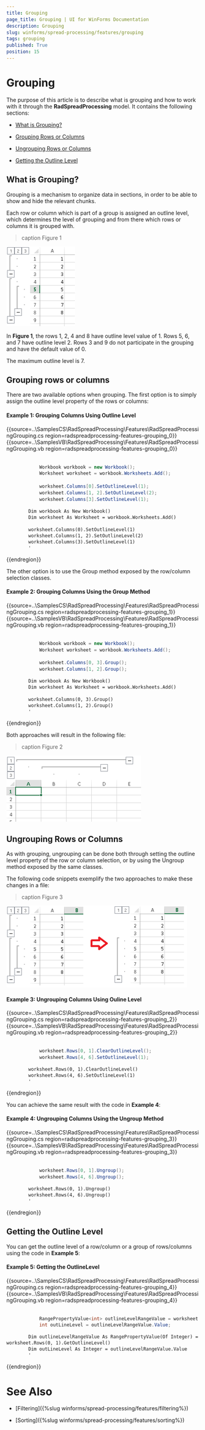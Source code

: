 ```yaml
---
title: Grouping
page_title: Grouping | UI for WinForms Documentation
description: Grouping
slug: winforms/spread-processing/features/grouping
tags: grouping
published: True
position: 15
---
```


# Grouping

The purpose of this article is to describe what is grouping and how to work with it through the __RadSpreadProcessing__ model. It contains the following sections:
      

* [What is Grouping?](#what-is-grouping?)

* [Grouping Rows or Columns](#grouping-rows-or-columns)

* [Ungrouping Rows or Columns](#ungrouping-rows-or-columns)

* [Getting the Outline Level](#getting-the-outline-level)

## What is Grouping?

Grouping is a mechanism to organize data in sections, in order to be able to show and hide the relevant chunks.
        

Each row or column which is part of a group is assigned an outline level, which determines the level of grouping and from there which rows or columns it is grouped with.
        
>caption Figure 1

![spreadprocessing-features-grouping 001](images/spreadprocessing-features-grouping001.png)

In __Figure 1__, the rows 1, 2, 4 and 8 have outline level value of 1. Rows 5, 6, and 7 have outline level 2. Rows 3 and 9 do not participate in the grouping and have the default value of 0.

The maximum outline level is 7.

## Grouping rows or columns

There are two available options when grouping. The first option is to simply assign the outline level property of the rows or columns:

#### Example 1: Grouping Columns Using Outline Level

{{source=..\SamplesCS\RadSpreadProcessing\Features\RadSpreadProcessingGrouping.cs region=radspreadprocessing-features-grouping_0}} 
{{source=..\SamplesVB\RadSpreadProcessing\Features\RadSpreadProcessingGrouping.vb region=radspreadprocessing-features-grouping_0}} 

````C#
            
            Workbook workbook = new Workbook();
            Worksheet worksheet = workbook.Worksheets.Add();
            
            worksheet.Columns[0].SetOutlineLevel(1);
            worksheet.Columns[1, 2].SetOutlineLevel(2);
            worksheet.Columns[3].SetOutlineLevel(1);
````
````VB.NET
        Dim workbook As New Workbook()
        Dim worksheet As Worksheet = workbook.Worksheets.Add()

        worksheet.Columns(0).SetOutlineLevel(1)
        worksheet.Columns(1, 2).SetOutlineLevel(2)
        worksheet.Columns(3).SetOutlineLevel(1)
        '
````

{{endregion}} 

The other option is to use the Group method exposed by the row/column selection classes.

#### Example 2: Grouping Columns Using the Group Method

{{source=..\SamplesCS\RadSpreadProcessing\Features\RadSpreadProcessingGrouping.cs region=radspreadprocessing-features-grouping_1}} 
{{source=..\SamplesVB\RadSpreadProcessing\Features\RadSpreadProcessingGrouping.vb region=radspreadprocessing-features-grouping_1}} 

````C#

            Workbook workbook = new Workbook();
            Worksheet worksheet = workbook.Worksheets.Add();
            
            worksheet.Columns[0, 3].Group();
            worksheet.Columns[1, 2].Group();
````
````VB.NET
        Dim workbook As New Workbook()
        Dim worksheet As Worksheet = workbook.Worksheets.Add()

        worksheet.Columns(0, 3).Group()
        worksheet.Columns(1, 2).Group()
        '
````

{{endregion}} 

Both approaches will result in the following file:
        
>caption Figure 2

![spreadprocessing-features-grouping 002](images/spreadprocessing-features-grouping002.png)

## Ungrouping Rows or Columns

As with grouping, ungrouping can be done both through setting the outline level property of the row or column selection, or by using the Ungroup method exposed by the same classes.
        

The following code snippets exemplify the two approaches to make these changes in a file:
        
>caption Figure 3

![spreadprocessing-features-grouping 003](images/spreadprocessing-features-grouping003.png)

#### Example 3: Ungrouping Columns Using Ouline Level

{{source=..\SamplesCS\RadSpreadProcessing\Features\RadSpreadProcessingGrouping.cs region=radspreadprocessing-features-grouping_2}} 
{{source=..\SamplesVB\RadSpreadProcessing\Features\RadSpreadProcessingGrouping.vb region=radspreadprocessing-features-grouping_2}} 

````C#

            worksheet.Rows[0, 1].ClearOutlineLevel();
            worksheet.Rows[4, 6].SetOutlineLevel(1);
````
````VB.NET
        worksheet.Rows(0, 1).ClearOutlineLevel()
        worksheet.Rows(4, 6).SetOutlineLevel(1)
        '
````

{{endregion}} 

You can achieve the same result with the code in __Example 4__:

#### Example 4: Ungrouping Columns Using the Ungroup Method

{{source=..\SamplesCS\RadSpreadProcessing\Features\RadSpreadProcessingGrouping.cs region=radspreadprocessing-features-grouping_3}} 
{{source=..\SamplesVB\RadSpreadProcessing\Features\RadSpreadProcessingGrouping.vb region=radspreadprocessing-features-grouping_3}} 

````C#
        
            worksheet.Rows[0, 1].Ungroup();
            worksheet.Rows[4, 6].Ungroup();
````
````VB.NET
        worksheet.Rows(0, 1).Ungroup()
        worksheet.Rows(4, 6).Ungroup()
        '
````

{{endregion}} 

## Getting the Outline Level

You can get the outline level of a row/column or a group of rows/columns using the code in __Example 5__:

#### Example 5: Getting the OutlineLevel

{{source=..\SamplesCS\RadSpreadProcessing\Features\RadSpreadProcessingGrouping.cs region=radspreadprocessing-features-grouping_4}} 
{{source=..\SamplesVB\RadSpreadProcessing\Features\RadSpreadProcessingGrouping.vb region=radspreadprocessing-features-grouping_4}} 

````C#
    
            RangePropertyValue<int> outlineLevelRangeValue = worksheet.Rows[0, 1].GetOutlineLevel();
            int outLineLevel = outlineLevelRangeValue.Value;
````
````VB.NET
        Dim outlineLevelRangeValue As RangePropertyValue(Of Integer) = worksheet.Rows(0, 1).GetOutlineLevel()
        Dim outLineLevel As Integer = outlineLevelRangeValue.Value
        '
````

{{endregion}} 

# See Also

 * [Filtering]({%slug winforms/spread-processing/features/filtering%})

 * [Sorting]({%slug winforms/spread-processing/features/sorting%})
